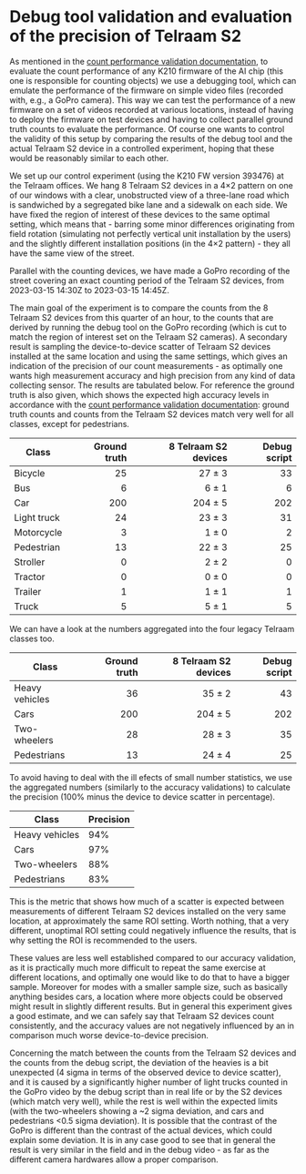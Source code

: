 # Debug tool validation and evaluation of the precision of Telraam S2

As mentioned in the [count performance validation documentation](https://github.com/Telraam/Telraam-S2/blob/main/count-performance-validation.md), to evaluate the count performance of any K210 firmware of the AI chip (this one is responsible for counting objects) we use a debugging tool, which can emulate the performance of the firmware on simple video files (recorded with, e.g., a GoPro camera). This way we can test the performance of a new firmware on a set of videos recorded at various locations, instead of having to deploy the firmware on test devices and having to collect parallel ground truth counts to evaluate the performance. Of course one wants to control the validity of this setup by comparing the results of the debug tool and the actual Telraam S2 device in a controlled experiment, hoping that these would be reasonably similar to each other.

We set up our control experiment (using the K210 FW version 393476) at the Telraam offices. We hang 8 Telraam S2 devices in a 4×2 pattern on one of our windows with a clear, unobstructed view of a three-lane road which is sandwiched by a segregated bike lane and a sidewalk on each side. We have fixed the region of interest of these devices to the same optimal setting, which means that - barring some minor differences originating from field rotation (simulating not perfectly vertical unit installation by the users) and the slightly different installation positions (in the 4×2 pattern) - they all have the same view of the street.

Parallel with the counting devices, we have made a GoPro recording of the street covering an exact counting period of the Telraam S2 devices, from 2023-03-15 14:30Z to 2023-03-15 14:45Z.

The main goal of the experiment is to compare the counts from the 8 Telraam S2 devices from this quarter of an hour, to the counts that are derived by running the debug tool on the GoPro recording (which is cut to match the region of interest set on the Telraam S2 cameras). A secondary result is sampling the device-to-device scatter of Telraam S2 devices installed at the same location and using the same settings, which gives an indication of the precision of our count measurements - as optimally one wants high measurement accuracy and high precision from any kind of data collecting sensor. The results are tabulated below. For reference the ground truth is also given, which shows the expected high accuracy levels in accordance with the [count performance validation documentation](https://github.com/Telraam/Telraam-S2/blob/main/count-performance-validation.md): ground truth counts and counts from the Telraam S2 devices match very well for all classes, except for pedestrians.

| Class       | Ground truth | 8 Telraam S2 devices | Debug script |
|-------------|-------------:|---------------------:|-------------:|
| Bicycle     |  25          |  27 ± 3              |  33          |
| Bus         |   6          |   6 ± 1              |   6          |
| Car         | 200          | 204 ± 5              | 202          |
| Light truck |  24          |  23 ± 3              |  31          |
| Motorcycle  |   3          |   1 ± 0              |   2          |
| Pedestrian  |  13          |  22 ± 3              |  25          |
| Stroller    |   0          |   2 ± 2              |   0          |
| Tractor     |   0          |   0 ± 0              |   0          |
| Trailer     |   1          |   1 ± 1              |   1          |
| Truck       |   5          |   5 ± 1              |   5          |

We can have a look at the numbers aggregated into the four legacy Telraam classes too.

| Class          | Ground truth | 8 Telraam S2 devices | Debug script |
|----------------|-------------:|---------------------:|-------------:|
| Heavy vehicles |  36          |  35 ± 2              |  43          |
| Cars           | 200          | 204 ± 5              | 202          |
| Two-wheelers   |  28          |  28 ± 3              |  35          |
| Pedestrians    |  13          |  24 ± 4              |  25          |

To avoid having to deal with the ill efects of small number statistics, we use the aggregated numbers (similarly to the accuracy validations) to calculate the precision (100% minus the device to device scatter in percentage).

| Class          | Precision    |
|----------------|--------------|
| Heavy vehicles | 94%          |
| Cars           | 97%          |
| Two-wheelers   | 88%          |
| Pedestrians    | 83%          |

This is the metric that shows how much of a scatter is expected between measurements of different Telraam S2 devices installed on the very same location, at approximately the same ROI setting. Worth nothing, that a very different, unoptimal ROI setting could negatively influence the results, that is why setting the ROI is recommended to the users.

These values are less well established compared to our accuracy validation, as it is practically much more difficult to repeat the same exercise at different locations, and optimally one would like to do that to have a bigger sample. Moreover for modes with a smaller sample size, such as basically anything besides cars, a location where more objects could be observed might result in slightly different results. But in general this experiment gives a good estimate, and we can safely say that Telraam S2 devices count consistently, and the accuracy values are not negatively influenced by an in comparison much worse device-to-device precision.

Concerning the match between the counts from the Telraam S2 devices and the counts from the debug script, the deviation of the heavies is a bit unexpected (4 sigma in terms of the observed device to device scatter), and it is caused by a significantly higher number of light trucks counted in the GoPro video by the debug script than in real life or by the S2 devices (which match very well), while the rest is well within the expected limits (with the two-wheelers showing a ~2 sigma deviation, and cars and pedestrians <0.5 sigma deviation). It is possible that the contrast of the GoPro is different than the contrast of the actual devices, which could explain some deviation. It is in any case good to see that in general the result is very similar in the field and in the debug video - as far as the different camera hardwares allow a proper comparison. 
